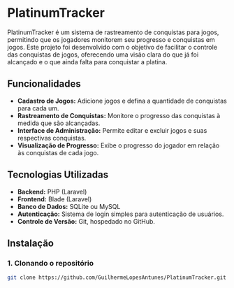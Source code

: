 # PlatinumTracker

PlatinumTracker é um sistema de rastreamento de conquistas para jogos, permitindo que os jogadores monitorem seu progresso e conquistas em jogos. Este projeto foi desenvolvido com o objetivo de facilitar o controle das conquistas de jogos, oferecendo uma visão clara do que já foi alcançado e o que ainda falta para conquistar a platina.

## Funcionalidades

- **Cadastro de Jogos:** Adicione jogos e defina a quantidade de conquistas para cada um.
- **Rastreamento de Conquistas:** Monitore o progresso das conquistas à medida que são alcançadas.
- **Interface de Administração:** Permite editar e excluir jogos e suas respectivas conquistas.
- **Visualização de Progresso:** Exibe o progresso do jogador em relação às conquistas de cada jogo.

## Tecnologias Utilizadas

- **Backend:** PHP (Laravel)
- **Frontend:** Blade (Laravel)
- **Banco de Dados:** SQLite ou MySQL
- **Autenticação:** Sistema de login simples para autenticação de usuários.
- **Controle de Versão:** Git, hospedado no GitHub.

## Instalação

### 1. Clonando o repositório

```bash
git clone https://github.com/GuilhermeLopesAntunes/PlatinumTracker.git
